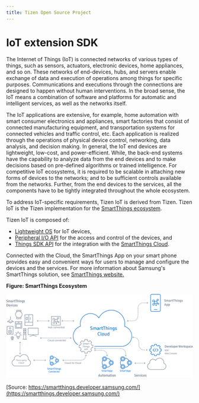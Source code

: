 ```yaml
---
title: Tizen Open Source Project
---
```

# IoT extension SDK

The Internet of Things (IoT) is connected networks of various types  of things, such as sensors, actuators, electronic devices, home  appliances, and so on. These networks of end-devices, hubs, and servers  enable exchange of data and execution of operations among things for  specific purposes. Communications and executions through the connections  are designed to happen without human interventions. In the broad sense,  the IoT means a combination of software and platforms for automatic and  intelligent services, as well as the networks itself.

The IoT applications are extensive, for example, home automation with  smart consumer electronics and appliances, smart factories that consist  of connected manufacturing equipment, and transportation systems for  connected vehicles and traffic control, etc. Each application is  realized through the operations of physical device control, networking,  data analysis, and decision making. In general, the IoT end devices are  lightweight, low-cost, and power-efficient. While, the back-end systems  have the capability to analyze data from the end devices and to make  decisions based on pre-defined algorithms or trained intelligence. For  competitive IoT ecosystems, it is required to be scalable in attaching  new forms of devices to the networks; and to be sufficient controls  available from the networks. Further, from the end devices to the  services, all the components have to be tightly integrated throughout  the whole ecosystem.

To address IoT-specific requirements, Tizen IoT is derived from Tizen. Tizen IoT is the Tizen implementation for the [SmartThings ecosystem](https://smartthings.developer.samsung.com/develop/index.html).

Tizen IoT is composed of:

- [Lightweight OS](get-started/setting-up-board.md) for IoT devices,
- [Peripheral I/O API](guides/peripheral-io-api.md) for the access and control of the devices, and
- [Things SDK API](guides/things-api.md) for the integration with the [SmartThings Cloud](https://smartthings.developer.samsung.com/develop/index.html).

Connected with the Cloud, the SmartThings App on your smart phone  provides easy and convenient ways for users to manage and configure the  devices and the services. For more information about Samsung's  SmartThings solution, see [SmartThings website.](https://smartthings.developer.samsung.com/)


**Figure: SmartThings Ecosystem**

[![SmartThings Ecosystem](media/ST_dev_eco_diagram.png)](https://smartthings.developer.samsung.com/)

[Source: https://smartthings.developer.samsung.com/](https://smartthings.developer.samsung.com/)

